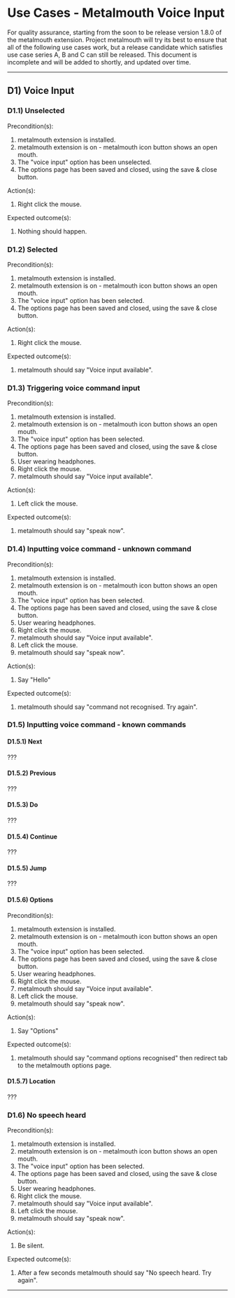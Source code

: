 # Use Cases - Metalmouth Voice Input #

For quality assurance, starting from the soon to be release version 1.8.0 of the metalmouth extension.  Project metalmouth will try its best to ensure that all of the following use cases work, but a release candidate which satisfies use case series A, B and C can still be released. This document is incomplete and will be added to shortly, and updated over time.


---


## D1) Voice Input ##

### D1.1) Unselected ###

Precondition(s):
  1. metalmouth extension is installed.
  1. metalmouth extension is on - metalmouth icon button shows an open mouth.
  1. The "voice input" option has been unselected.
  1. The options page has been saved and closed, using the save & close button.

Action(s):
  1. Right click the mouse.

Expected outcome(s):
  1. Nothing should happen.

### D1.2) Selected ###

Precondition(s):
  1. metalmouth extension is installed.
  1. metalmouth extension is on - metalmouth icon button shows an open mouth.
  1. The "voice input" option has been selected.
  1. The options page has been saved and closed, using the save & close button.

Action(s):
  1. Right click the mouse.

Expected outcome(s):
  1. metalmouth should say "Voice input available".

### D1.3) Triggering voice command input ###

Precondition(s):
  1. metalmouth extension is installed.
  1. metalmouth extension is on - metalmouth icon button shows an open mouth.
  1. The "voice input" option has been selected.
  1. The options page has been saved and closed, using the save & close button.
  1. User wearing headphones.
  1. Right click the mouse.
  1. metalmouth should say "Voice input available".

Action(s):
  1. Left click the mouse.

Expected outcome(s):
  1. metalmouth should say "speak now".

### D1.4) Inputting voice command - unknown command ###

Precondition(s):
  1. metalmouth extension is installed.
  1. metalmouth extension is on - metalmouth icon button shows an open mouth.
  1. The "voice input" option has been selected.
  1. The options page has been saved and closed, using the save & close button.
  1. User wearing headphones.
  1. Right click the mouse.
  1. metalmouth should say "Voice input available".
  1. Left click the mouse.
  1. metalmouth should say "speak now".

Action(s):
  1. Say "Hello"

Expected outcome(s):
  1. metalmouth should say "command not recognised.  Try again".

### D1.5) Inputting voice command - known commands ###

#### D1.5.1) Next ####
???
#### D1.5.2) Previous ####
???
#### D1.5.3) Do ####
???
#### D1.5.4) Continue ####
???
#### D1.5.5) Jump ####
???
#### D1.5.6) Options ####

Precondition(s):
  1. metalmouth extension is installed.
  1. metalmouth extension is on - metalmouth icon button shows an open mouth.
  1. The "voice input" option has been selected.
  1. The options page has been saved and closed, using the save & close button.
  1. User wearing headphones.
  1. Right click the mouse.
  1. metalmouth should say "Voice input available".
  1. Left click the mouse.
  1. metalmouth should say "speak now".

Action(s):
  1. Say "Options"

Expected outcome(s):
  1. metalmouth should say "command options recognised" then redirect tab to the metalmouth options page.

#### D1.5.7) Location ####
???

### D1.6) No speech heard ###

Precondition(s):
  1. metalmouth extension is installed.
  1. metalmouth extension is on - metalmouth icon button shows an open mouth.
  1. The "voice input" option has been selected.
  1. The options page has been saved and closed, using the save & close button.
  1. User wearing headphones.
  1. Right click the mouse.
  1. metalmouth should say "Voice input available".
  1. Left click the mouse.
  1. metalmouth should say "speak now".

Action(s):
  1. Be silent.

Expected outcome(s):
  1. After a few seconds metalmouth should say "No speech heard.  Try again".


---
